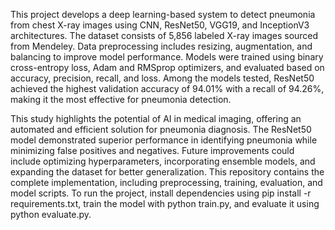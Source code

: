 This project develops a deep learning-based system to detect pneumonia from chest X-ray images using CNN, ResNet50, VGG19, and InceptionV3 architectures. The dataset consists of 5,856 labeled X-ray images sourced from Mendeley. Data preprocessing includes resizing, augmentation, and balancing to improve model performance. Models were trained using binary cross-entropy loss, Adam and RMSprop optimizers, and evaluated based on accuracy, precision, recall, and loss. Among the models tested, ResNet50 achieved the highest validation accuracy of 94.01% with a recall of 94.26%, making it the most effective for pneumonia detection.

This study highlights the potential of AI in medical imaging, offering an automated and efficient solution for pneumonia diagnosis. The ResNet50 model demonstrated superior performance in identifying pneumonia while minimizing false positives and negatives. Future improvements could include optimizing hyperparameters, incorporating ensemble models, and expanding the dataset for better generalization. This repository contains the complete implementation, including preprocessing, training, evaluation, and model scripts. To run the project, install dependencies using pip install -r requirements.txt, train the model with python train.py, and evaluate it using python evaluate.py.
